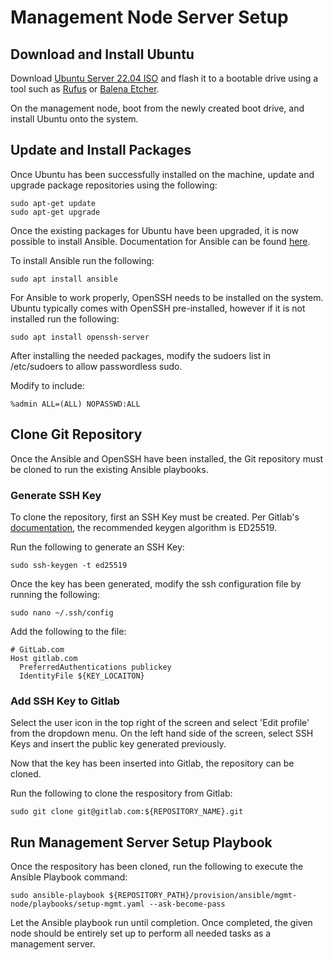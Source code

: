 # Management Node Server Setup

## Download and Install Ubuntu

Download [Ubuntu Server 22.04 ISO](https://ubuntu.com/download/server) and flash it to a bootable drive using a tool such as [Rufus](https://rufus.ie/en/) or [Balena Etcher](https://www.balena.io/etcher/).

On the management node, boot from the newly created boot drive, and install Ubuntu onto the system.

## Update and Install Packages

Once Ubuntu has been successfully installed on the machine, update and upgrade package repositories using the following:

```text
sudo apt-get update
sudo apt-get upgrade
```

Once the existing packages for Ubuntu have been upgraded, it is now possible to install Ansible. Documentation for Ansible can be found [here](https://docs.ansible.com/).

To install Ansible run the following:

```text
sudo apt install ansible
```

For Ansible to work properly, OpenSSH needs to be installed on the system. Ubuntu typically comes with OpenSSH pre-installed, however if it is not installed run the following:

```text
sudo apt install openssh-server
```

After installing the needed packages, modify the sudoers list in /etc/sudoers to allow passwordless sudo.

Modify to include:

```text
%admin ALL=(ALL) NOPASSWD:ALL
```

## Clone Git Repository

Once the Ansible and OpenSSH have been installed, the Git repository must be cloned to run the existing Ansible playbooks.

### Generate SSH Key

To clone the repository, first an SSH Key must be created. Per Gitlab's [documentation](https://docs.gitlab.com/ee/user/ssh.html), the recommended keygen algorithm is ED25519.

Run the following to generate an SSH Key:

```text
sudo ssh-keygen -t ed25519
```

Once the key has been generated, modify the ssh configuration file by running the following:

```text
sudo nano ~/.ssh/config
```

Add the following to the file:

```text
# GitLab.com
Host gitlab.com
  PreferredAuthentications publickey
  IdentityFile ${KEY_LOCAITON}
```

### Add SSH Key to Gitlab

Select the user icon in the top right of the screen and select 'Edit profile' from the dropdown menu. On the left hand side of the screen, select SSH Keys and insert the public key generated previously.

Now that the key has been inserted into Gitlab, the repository can be cloned.

Run the following to clone the respository from Gitlab:

```text
sudo git clone git@gitlab.com:${REPOSITORY_NAME}.git
```

## Run Management Server Setup Playbook

Once the respository has been cloned, run the following to execute the Ansible Playbook command:

```text
sudo ansible-playbook ${REPOSITORY_PATH}/provision/ansible/mgmt-node/playbooks/setup-mgmt.yaml --ask-become-pass
```

Let the Ansible playbook run until completion. Once completed, the given node should be entirely set up to perform all needed tasks as a management server.
